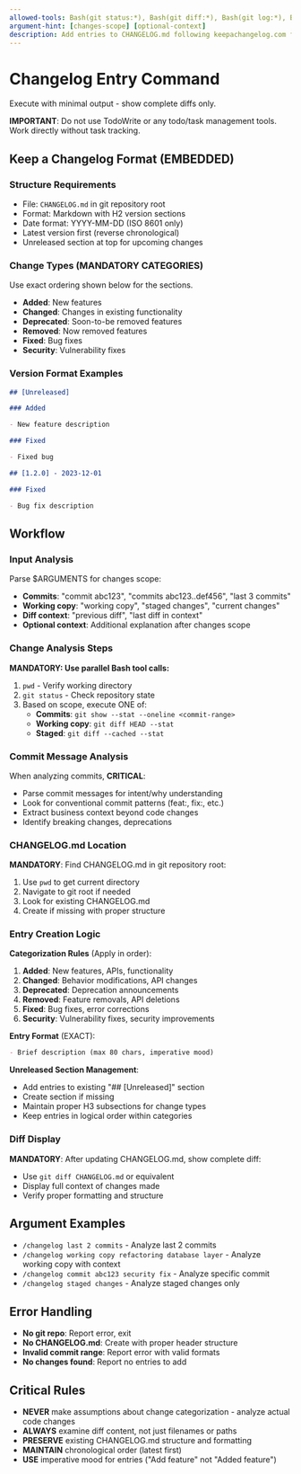 ```yaml
---
allowed-tools: Bash(git status:*), Bash(git diff:*), Bash(git log:*), Bash(git show:*), Bash(pwd:*), Read, Write, Edit, Glob
argument-hint: [changes-scope] [optional-context]
description: Add entries to CHANGELOG.md following keepachangelog.com format
---
```


# Changelog Entry Command

Execute with minimal output - show complete diffs only.

**IMPORTANT**: Do not use TodoWrite or any todo/task management tools. Work directly without task
tracking.

## Keep a Changelog Format (EMBEDDED)

### Structure Requirements

- File: `CHANGELOG.md` in git repository root
- Format: Markdown with H2 version sections
- Date format: YYYY-MM-DD (ISO 8601 only)
- Latest version first (reverse chronological)
- Unreleased section at top for upcoming changes

### Change Types (MANDATORY CATEGORIES)

Use exact ordering shown below for the sections.

- **Added**: New features
- **Changed**: Changes in existing functionality
- **Deprecated**: Soon-to-be removed features
- **Removed**: Now removed features
- **Fixed**: Bug fixes
- **Security**: Vulnerability fixes

### Version Format Examples

```md
## [Unreleased]

### Added

- New feature description

### Fixed

- Fixed bug

## [1.2.0] - 2023-12-01

### Fixed

- Bug fix description
```

## Workflow

### Input Analysis

Parse $ARGUMENTS for changes scope:

- **Commits**: "commit abc123", "commits abc123..def456", "last 3 commits"
- **Working copy**: "working copy", "staged changes", "current changes"
- **Diff context**: "previous diff", "last diff in context"
- **Optional context**: Additional explanation after changes scope

### Change Analysis Steps

**MANDATORY: Use parallel Bash tool calls:**

1. `pwd` - Verify working directory
2. `git status` - Check repository state
3. Based on scope, execute ONE of:
   - **Commits**: `git show --stat --oneline <commit-range>`
   - **Working copy**: `git diff HEAD --stat`
   - **Staged**: `git diff --cached --stat`

### Commit Message Analysis

When analyzing commits, **CRITICAL**:

- Parse commit messages for intent/why understanding
- Look for conventional commit patterns (feat:, fix:, etc.)
- Extract business context beyond code changes
- Identify breaking changes, deprecations

### CHANGELOG.md Location

**MANDATORY**: Find CHANGELOG.md in git repository root:

1. Use `pwd` to get current directory
2. Navigate to git root if needed
3. Look for existing CHANGELOG.md
4. Create if missing with proper structure

### Entry Creation Logic

**Categorization Rules** (Apply in order):

1. **Added**: New features, APIs, functionality
1. **Changed**: Behavior modifications, API changes
1. **Deprecated**: Deprecation announcements
1. **Removed**: Feature removals, API deletions
1. **Fixed**: Bug fixes, error corrections
1. **Security**: Vulnerability fixes, security improvements

**Entry Format** (EXACT):

```md
- Brief description (max 80 chars, imperative mood)
```

**Unreleased Section Management**:

- Add entries to existing "## [Unreleased]" section
- Create section if missing
- Maintain proper H3 subsections for change types
- Keep entries in logical order within categories

### Diff Display

**MANDATORY**: After updating CHANGELOG.md, show complete diff:

- Use `git diff CHANGELOG.md` or equivalent
- Display full context of changes made
- Verify proper formatting and structure

## Argument Examples

- `/changelog last 2 commits` - Analyze last 2 commits
- `/changelog working copy refactoring database layer` - Analyze working copy with context
- `/changelog commit abc123 security fix` - Analyze specific commit
- `/changelog staged changes` - Analyze staged changes only

## Error Handling

- **No git repo**: Report error, exit
- **No CHANGELOG.md**: Create with proper header structure
- **Invalid commit range**: Report error with valid formats
- **No changes found**: Report no entries to add

## Critical Rules

- **NEVER** make assumptions about change categorization - analyze actual code changes
- **ALWAYS** examine diff content, not just filenames or paths
- **PRESERVE** existing CHANGELOG.md structure and formatting
- **MAINTAIN** chronological order (latest first)
- **USE** imperative mood for entries ("Add feature" not "Added feature")
